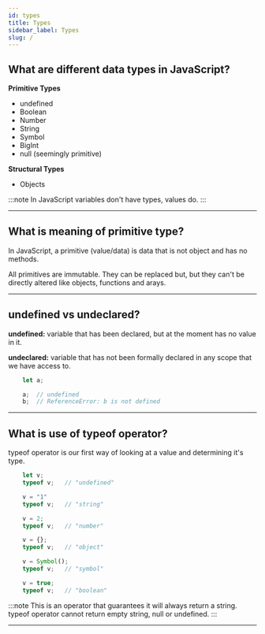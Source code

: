 ```yaml
---
id: types
title: Types
sidebar_label: Types
slug: /
---
```


## What are different data types in JavaScript?

**Primitive Types**

* undefined
* Boolean
* Number
* String
* Symbol
* BigInt
* null (seemingly primitive)


**Structural Types**

* Objects

:::note
In JavaScript variables don't have types, values do.
:::

---

## What is meaning of primitive type?

In JavaScript, a primitive (value/data) is data that is not object and has no methods.

All primitives are immutable. They can be replaced but, but they can't be directly altered like objects, functions and arays.

---

## undefined vs undeclared?

**undefined:** variable that has been declared, but at the moment has no value in it.

**undeclared:** variable that has not been formally declared in any scope that we have access to.

```js
    let a;

    a;  // undefined
    b;  // ReferenceError: b is not defined
```

---

## What is use of typeof operator?

typeof operator is our first way of looking at a value and determining it's type.

```js
    let v;
    typeof v;   // "undefined"

    v = "1"
    typeof v;   // "string"

    v = 2;
    typeof v;   // "number"

    v = {};
    typeof v;   // "object"

    v = Symbol();
    typeof v;   // "symbol"

    v = true;
    typeof v;   // "boolean"
```

:::note
This is an operator that guarantees it will always return a string. typeof operator cannot return empty string, null or undefined.
:::

---

